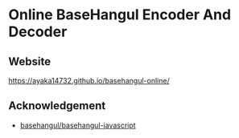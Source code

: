 # Online BaseHangul Encoder And Decoder

## Website

<https://ayaka14732.github.io/basehangul-online/>

## Acknowledgement

- [basehangul/basehangul-javascript](https://github.com/basehangul/basehangul-javascript)
